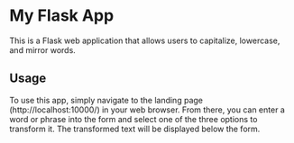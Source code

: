 # My Flask App

This is a Flask web application that allows users to capitalize, lowercase, and mirror words.

## Usage

To use this app, simply navigate to the landing page (http://localhost:10000/) in your web browser. From there, you can enter a word or phrase into the form and select one of the three options to transform it. The transformed text will be displayed below the form.

